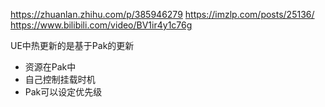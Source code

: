 https://zhuanlan.zhihu.com/p/385946279
https://imzlp.com/posts/25136/
https://www.bilibili.com/video/BV1ir4y1c76g

UE中热更新的是基于Pak的更新
- 资源在Pak中
- 自己控制挂载时机
- Pak可以设定优先级